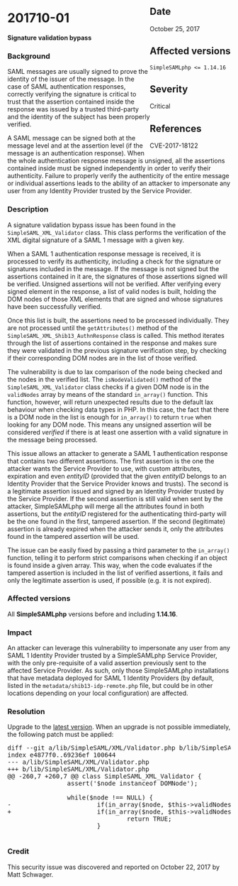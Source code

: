 <div class="sidebar-warning" style="float: right;">
<h2>Date</h2>
October 25, 2017
<h2>Affected versions</h2>
<code>SimpleSAMLphp <= 1.14.16</code>
<h2>Severity</h2>
Critical
<h2>References</h2>
CVE-2017-18122
</div>

# 201710-01

**Signature validation bypass**

### Background

SAML messages are usually signed to prove the identity of the issuer of the message. In the case of SAML authentication
responses, correctly verifying the signature is critical to trust that the assertion contained inside the response was
issued by a trusted third-party and the identity of the subject has been properly verified.

A SAML message can be signed both at the message level and at the assertion level (if the message is an authentication
response). When the whole authentication response message is unsigned, all the assertions contained inside must be
signed independently in order to verify their authenticity. Failure to properly verify the authenticity of the entire
message or individual assertions leads to the ability of an attacker to impersonate any user from any Identity Provider
trusted by the Service Provider.

### Description

A signature validation bypass issue has been found in the `SimpleSAML_XML_Validator` class. This class performs the
verification of the XML digital signature of a SAML 1 message with a given key.

When a SAML 1 authentication response message is received, it is processed to verify its authenticity, including a
check for the signature or signatures included in the message. If the message is not signed but the assertions contained
in it are, the signatures of those assertions signed will be verified. Unsigned assertions will not be verified. After
verifying every signed element in the response, a list of valid nodes is built, holding the DOM nodes of those XML
elements that are signed and whose signatures have been successfully verified.

Once this list is built, the assertions need to be processed individually. They are not processed until the
`getAttributes()` method of the `SimpleSAML_XML_Shib13_AuthnResponse` class is called. This method iterates through the
list of assertions contained in the response and makes sure they were validated in the previous signature verification
step, by checking if their corresponding DOM nodes are in the list of those verified.

The vulnerability is due to lax comparison of the node being checked and the nodes in the verified list. The
`isNodeValidated()` method of the `SimpleSAML_XML_Validator` class checks if a given DOM node is in the `validNodes`
array by means of the standard `in_array()` function. This function, however, will return unexpected results due to the
default lax behaviour when checking data types in PHP. In this case, the fact that there is a DOM node in the list is
enough for `in_array()` to return `true` when looking for any DOM node. This means any unsigned assertion will be
considered _verified_ if there is at least one assertion with a valid signature in the message being processed.

This issue allows an attacker to generate a SAML 1 authentication response that contains two different assertions. The
first assertion is the one the attacker wants the Service Provider to use, with custom attributes, expiration and even
_entityID_ (provided that the given _entityID_ belongs to an Identity Provider that the Service Provider knows and
trusts). The second is a legitimate assertion issued and signed by an Identity Provider trusted by the Service Provider.
If the second assertion is still valid when sent by the attacker, SimpleSAMLphp will merge all the attributes found in
both assertions, but the _entityID_ registered for the authenticating third-party will be the one found in the first,
tampered assertion. If the second (legitimate) assertion is already expired when the attacker sends it, only the
attributes found in the tampered assertion will be used.

The issue can be easily fixed by passing a third parameter to the `in_array()` function, telling it to perform strict
comparisons when checking if an object is found inside a given array. This way, when the code evaluates if the tampered
assertion is included in the list of verified assertions, it fails and only the legitimate assertion is used, if
possible (e.g. it is not expired).

### Affected versions

All **SimpleSAMLphp** versions before and including **1.14.16**.

### Impact

An attacker can leverage this vulnerability to impersonate any user from any SAML 1 Identity Provider trusted by a
SimpleSAMLphp Service Provider, with the only pre-requisite of a valid assertion previously sent to the affected
Service Provider. As such, only those SimpleSAMLphp installations that have metadata deployed for SAML 1 Identity
Providers (by default, listed in the `metadata/shib13-idp-remote.php` file, but could be in other locations depending on
your local configuration) are affected.

### Resolution

Upgrade to the [latest version](/download). When an upgrade is not possible immediately, the following patch must be
applied:

<pre>
diff --git a/lib/SimpleSAML/XML/Validator.php b/lib/SimpleSAML/XML/Validator.php
index e4877f0..69236ef 100644
--- a/lib/SimpleSAML/XML/Validator.php
+++ b/lib/SimpleSAML/XML/Validator.php
@@ -260,7 +260,7 @@ class SimpleSAML_XML_Validator {
                assert('$node instanceof DOMNode');

                while($node !== NULL) {
-                       if(in_array($node, $this->validNodes)) {
+                       if(in_array($node, $this->validNodes, true)) {
                                return TRUE;
                        }

</pre>

### Credit

This security issue was discovered and reported on October 22, 2017 by Matt Schwager.
